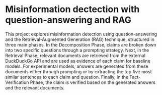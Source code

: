 # Misinformation dectection with question-answering and RAG

This project explores misinformation detection using question-answering and the Retrieval-Augmented Generation (RAG) technique, structured in three main phases. In the Decomposition Phase, claims are broken down into two specific questions through a prompting strategy. Next, in the Retrieval Phase, relevant documents are retrieved from the external DuckDuckGo API and are used as evidence of each claim for baseline models. For experimental models, answers are generated from these documents either through prompting or by extracting the top five most similar sentences to each claim and question. Finally, in the Fact-Verification Phase, the claim is verified based on the generated answers and the relevant documents.
